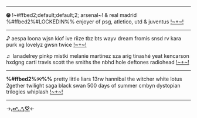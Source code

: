 ***
**⚽︎** !~#ffbed2;default;default;2; arsenal~! & real madrid %#ffbed2%#LOCKEDIN%%
enjoyer of psg, atletico, utd & juventus [!~+~!](https://rentry.co/tinelli)
***
**♪** aespa loona wjsn kiof ive riize tbz bts wayv dream fromis snsd rv kara purk xg lovelyz gwsn twice [!~+~!](https://rentry.co/yooa)

**♬** lanadelrey pinkp mistki melanie martinez sza arig tinashé yeat kencarson hxdgng carti travis scott the smiths the nbhd hole deftones radiohead [!~+~!](https://rentry.co/muffs)
***
**%#ffbed2%୨୧%%**  pretty little liars 13rw hannibal the witcher white lotus 2gether twilight saga black swan 500 days of summer cmbyn dystopian trilogies whiplash [!~+~!](https://rentry.co/haleb)
 
***
->[**₍⑅ᐢ..ᐢ₎♡**](https://rentry.co/saiiba)<-